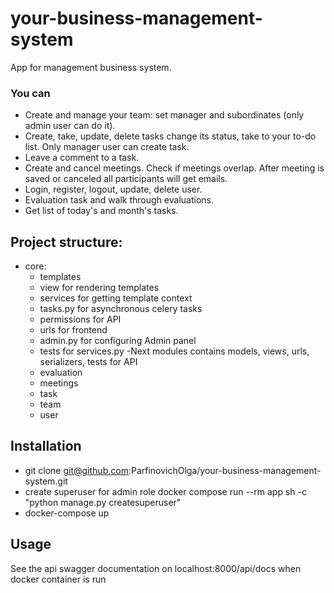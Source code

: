 # your-business-management-system
App for management business system.
### You can
- Create and manage your team: set manager and subordinates  (only admin user can do it).
- Create, take, update, delete tasks change its status, take to your to-do list. Only manager user can create task.
- Leave a comment to a task.
- Create and cancel meetings. Check if meetings overlap. After meeting is saved or canceled all participants will get emails.
- Login, register, logout, update, delete user.
- Evaluation task and walk through evaluations.
- Get list of today's and month's tasks.

## Project structure:
- core:
    - templates
    - view for rendering templates
    - services for getting template context
    - tasks.py for asynchronous celery tasks
    - permissions for API
    - urls for frontend
    - admin.py for configuring Admin panel
    - tests for services.py
-Next modules contains models, views, urls, serializers, tests for API
    - evaluation
    - meetings
    - task
    - team
    - user


## Installation
- git clone git@github.com:ParfinovichOlga/your-business-management-system.git
- create superuser for admin role
docker compose run --rm app sh -c "python manage.py createsuperuser"
- docker-compose up


## Usage
See the api swagger documentation on localhost:8000/api/docs when docker container is run
